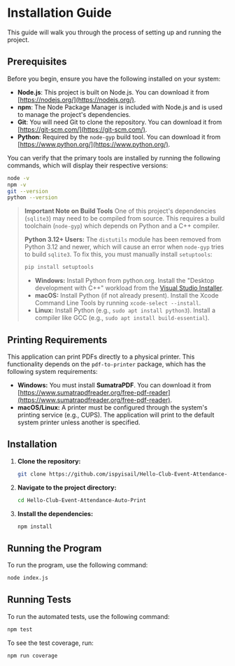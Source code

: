 # Installation Guide

This guide will walk you through the process of setting up and running the project.

## Prerequisites

Before you begin, ensure you have the following installed on your system:

- **Node.js**: This project is built on Node.js. You can download it from [https://nodejs.org/](https://nodejs.org/).
- **npm**: The Node Package Manager is included with Node.js and is used to manage the project's dependencies.
- **Git**: You will need Git to clone the repository. You can download it from [https://git-scm.com/](https://git-scm.com/).
- **Python**: Required by the `node-gyp` build tool. You can download it from [https://www.python.org/](https://www.python.org/).

You can verify that the primary tools are installed by running the following commands, which will display their respective versions:

```bash
node -v
npm -v
git --version
python --version
```

> **Important Note on Build Tools**
> One of this project's dependencies (`sqlite3`) may need to be compiled from source. This requires a build toolchain (`node-gyp`) which depends on Python and a C++ compiler.
>
> **Python 3.12+ Users:** The `distutils` module has been removed from Python 3.12 and newer, which will cause an error when `node-gyp` tries to build `sqlite3`. To fix this, you must manually install `setuptools`:
> ```bash
> pip install setuptools
> ```
>
> - **Windows:** Install Python from python.org. Install the "Desktop development with C++" workload from the [Visual Studio Installer](https://visualstudio.microsoft.com/downloads/).
> - **macOS:** Install Python (if not already present). Install the Xcode Command Line Tools by running `xcode-select --install`.
> - **Linux:** Install Python (e.g., `sudo apt install python3`). Install a compiler like GCC (e.g., `sudo apt install build-essential`).

## Printing Requirements

This application can print PDFs directly to a physical printer. This functionality depends on the `pdf-to-printer` package, which has the following system requirements:

-   **Windows:** You must install **SumatraPDF**. You can download it from [https://www.sumatrapdfreader.org/free-pdf-reader](https://www.sumatrapdfreader.org/free-pdf-reader).
-   **macOS/Linux:** A printer must be configured through the system's printing service (e.g., CUPS). The application will print to the default system printer unless another is specified.

## Installation

1. **Clone the repository:**
   ```bash
   git clone https://github.com/ispyisail/Hello-Club-Event-Attendance-Auto-Print.git
   ```

2. **Navigate to the project directory:**
   ```bash
   cd Hello-Club-Event-Attendance-Auto-Print
   ```

3. **Install the dependencies:**
   ```bash
   npm install
   ```

## Running the Program

To run the program, use the following command:

```bash
node index.js
```

## Running Tests

To run the automated tests, use the following command:

```bash
npm test
```

To see the test coverage, run:

```bash
npm run coverage
```

